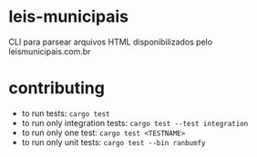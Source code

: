 # leis-municipais

CLI para parsear arquivos HTML disponibilizados pelo leismunicipais.com.br

# contributing

* to run tests: `cargo test`
* to run only integration tests: `cargo test --test integration`
* to run only one test: `cargo test <TESTNAME>`
* to run only unit tests: `cargo test --bin ranbumfy`

